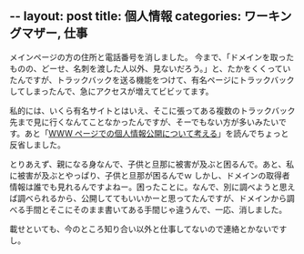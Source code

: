 --
layout: post
title: 個人情報
categories: ワーキングマザー, 仕事
--

メインページの方の住所と電話番号を消しました。
今まで、「ドメインを取ったものの、どーせ、名刺を渡した人以外、見ないだろう。」と、たかをくくっていたんですが、トラックバックを送る機能をつけて、有名ページにトラックバックしてしまったんで、急にアクセスが増えてビビッてます。

私的には、いくら有名サイトとはいえ、そこに張ってある複数のトラックバック先まで見に行くなんてことなかったんですが、そーでもない方が多いみたいです。あと「<a href="http://www.fugenji.org/%7Ethomas/privacy/index.html" target="_blank">WWW ページでの個人情報公開について考える</a>」を読んでちょっと反省しました。

とりあえず、親になる身なんで、子供と旦那に被害が及ぶと困るんで。あと、私に被害が及ぶとやっぱり、子供と旦那が困るんでｗ
しかし、ドメインの取得者情報は誰でも見れるんですよねー。困ったことに。なんで、別に調べようと思えば調べられるから、公開しててもいいかーと思ってたんですが、ドメインから調べる手間とそこにそのまま書いてある手間じゃ違うんで、一応、消しました。

載せといても、今のところ知り合い以外と仕事してないので連絡とかないですし。
